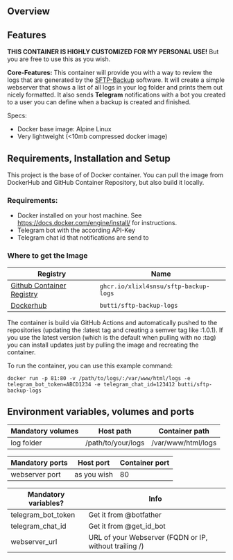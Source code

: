 
## Overview

## Features
**THIS CONTAINER IS HIGHLY CUSTOMIZED FOR MY PERSONAL USE!**
But you are free to use this as you wish.

**Core-Features:**
This container will provide you with a way to review the logs that are generated by the [SFTP-Backup](https://github.com/XLixl4snSU/sftp-backup) software.
It will create a simple webserver that shows a list of all logs in your log folder and prints them out nicely formatted.
It also sends **Telegram** notifications with a bot you created to a user you can define when a backup is created and finished.

Specs:
-   Docker base image: Alpine Linux
-   Very lightweight (<10mb compressed docker image)
## Requirements, Installation and Setup
This project is the base of of Docker container. You can pull the image from DockerHub and GitHub Container Repository, but also build it locally.
### Requirements:
 - Docker installed on your host machine. See https://docs.docker.com/engine/install/ for instructions.
 - Telegram bot with the according API-Key
 - Telegram chat id that notifications are send to

### Where to get the Image
|Registry| Name |
|--|--|
|[Github Container Registry](https://github.com/XLixl4snSU/sftp-backup/pkgs/container/sftp-backup-logs)|`ghcr.io/xlixl4snsu/sftp-backup-logs`
| [Dockerhub](https://hub.docker.com/r/butti/sftp-backup-logs) | `butti/sftp-backup-logs` |

The container is build via GitHub Actions and automatically pushed to the repositories (updating the :latest tag and creating a semver tag like :1.0.1).
If you use the latest version (which is the default when pulling with no :tag) you can install updates just by pulling the image and recreating the container.

To run the container, you can use this example command:

    docker run -p 81:80 -v /path/to/logs/:/var/www/html/logs -e telegram_bot_token=ABCD1234 -e telegram_chat_id=123412 butti/sftp-backup-logs

## Environment variables, volumes and ports

|Mandatory volumes|Host path|Container path|
|--|--|--| 
|log folder|/path/to/your/logs|/var/www/html/logs|

|Mandatory ports|Host port|Container port|
|--|--|--| 
|webserver port|as you wish|80|

|Mandatory variables?|Info|
|--|--|
|telegram_bot_token|Get it from @botfather|
|telegram_chat_id|Get it from @get_id_bot|
|webserver_url|URL of your Webserver (FQDN or IP, without trailing /)